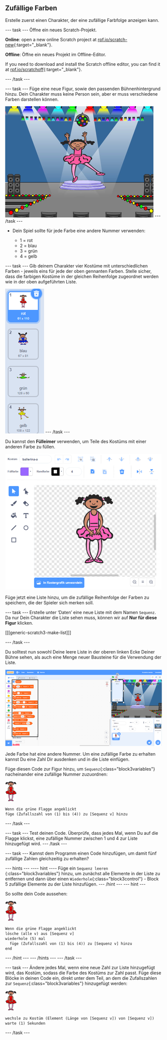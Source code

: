 ## Zufällige Farben

Erstelle zuerst einen Charakter, der eine zufällige Farbfolge anzeigen kann.

\--- task \--- Öffne ein neues Scratch-Projekt.

**Online**: open a new online Scratch project at [rpf.io/scratch-new](https://rpf.io/scratch-new){:target="_blank"}.

**Offline**: Öffne ein neues Projekt im Offline-Editor.

If you need to download and install the Scratch offline editor, you can find it at [rpf.io/scratchoff](https://rpf.io/scratchoff){:target="_blank"}.

\--- /task \---

\--- task \--- Füge eine neue Figur, sowie den passenden Bühnenhintergrund hinzu. Dein Charakter muss keine Person sein, aber er muss verschiedene Farben darstellen können.

![Screenshot](images/colour-sprite.png) \--- /task \---

+ Dein Spiel sollte für jede Farbe eine andere Nummer verwenden:
    
    + 1 = rot
    + 2 = blau
    + 3 = grün
    + 4 = gelb

\--- task \--- Gib deinem Charakter vier Kostüme mit unterschiedlichen Farben - jeweils eins für jede der oben gennanten Farben. Stelle sicher, dass die farbigen Kostüme in der gleichen Reihenfolge zugeordnet werden wie in der oben aufgeführten Liste.

![Screenshot](images/colour-costume.png) \--- /task \---

Du kannst den **Fülleimer** verwenden, um Teile des Kostüms mit einer anderen Farbe zu füllen.

![eine-Form-einfärben](images/color-a-shape.png)

Füge jetzt eine Liste hinzu, um die zufällige Reihenfolge der Farben zu speichern, die der Spieler sich merken soll.

\--- task \--- Erstelle unter ‘Daten’ eine neue Liste mit dem Namen `Sequenz`. Da nur Dein Charakter die Liste sehen muss, können wir auf **Nur für diese Figur** klicken.

[[[generic-scratch3-make-list]]]

\--- /task \---

Du solltest nun sowohl Deine leere Liste in der oberen linken Ecke Deiner Bühne sehen, als auch eine Menge neuer Bausteine für die Verwendung der Liste.

![Screenshot](images/colour-list-blocks-annotated.png)

Jede Farbe hat eine andere Nummer. Um eine zufällige Farbe zu erhalten kannst Du eine Zahl Dir ausdenken und in die Liste einfügen.

Füge diesen Code zur Figur hinzu, um `Sequenz`{:class="block3variables"} nacheinander eine zufällige Nummer zuzuordnen:

![Ballerina](images/ballerina.png)

```blocks3
Wenn die grüne Flagge angeklickt
füge (Zufallszahl von (1) bis (4)) zu [Sequenz v] hinzu
```

\--- /task \---

\--- task \--- Test deinen Code. Überprüfe, dass jedes Mal, wenn Du auf die Flagge klickst, eine zufällige Nummer zwischen 1 und 4 zur Liste hinzugefügt wird. \--- /task \---

\--- task \--- Kannst dem Programm einen Code hinzufügen, um damit fünf zufällige Zahlen gleichzeitig zu erhalten?

\--- hints \--- \---- hint \---- Füge ein `Sequenz leeren` {:class="block3variables"} hinzu, um zunächst alle Elemente in der Liste zu entfernen und dann über einen `Wiederhole`{:class="block3control"} - Block 5 zufällige Elemente zu der Liste hinzufügen. \--- /hint \--- \--- hint \---

So sollte dein Code aussehen:

![Ballerina](images/ballerina.png)

```blocks3
Wenn die grüne Flagge angeklickt
lösche (alle v) aus [Sequenz v]
wiederhole (5) mal 
  füge (Zufallszahl von (1) bis (4)) zu [Sequenz v] hinzu
end
```

\--- /hint \--- \--- /hints \--- \--- /task \---

\--- task \--- Ändere jedes Mal, wenn eine neue Zahl zur Liste hinzugefügt wird, das Kostüm, sodass die Farbe des Kostüms zur Zahl passt. Füge diese Blöcke in deinen Code ein, direkt unter dem Teil, an dem die Zufallszahlen zur `Sequenz`{:class="block3variables"} hinzugefügt werden:

![Ballerina](images/ballerina.png)

```blocks3
wechsle zu Kostüm (Element (Länge von [Sequenz v]) von [Sequenz v])
warte (1) Sekunden
```

\--- /task \---
